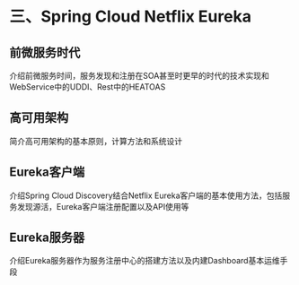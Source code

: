 # 三、Spring Cloud Netflix Eureka

## 前微服务时代

介绍前微服务时间，服务发现和注册在SOA甚至时更早的时代的技术实现和WebService中的UDDI、Rest中的HEATOAS



## 高可用架构

简介高可用架构的基本原则，计算方法和系统设计

## Eureka客户端

介绍Spring Cloud Discovery结合Netflix Eureka客户端的基本使用方法，包括服务发现源活，Eureka客户端注册配置以及API使用等

## Eureka服务器

介绍Eureka服务器作为服务注册中心的搭建方法以及内建Dashboard基本运维手段

